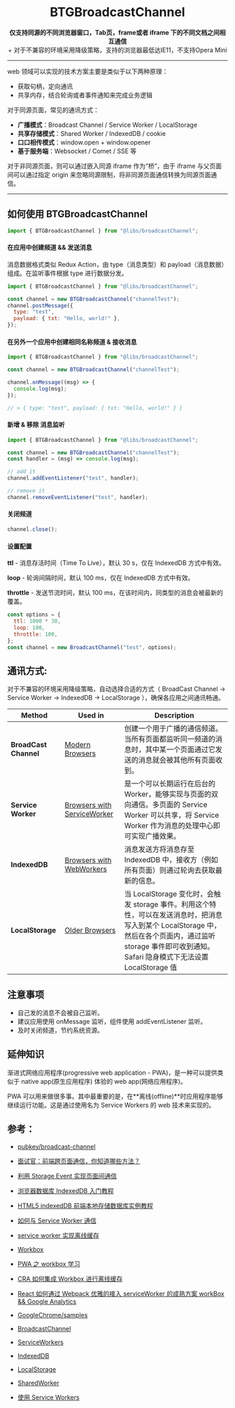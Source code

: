 <h1 align="center">BTGBroadcastChannel</h1>
<p align="center">
  <strong>仅支持同源的不同浏览器窗口，Tab页，frame或者 iframe 下的不同文档之间相互通信</strong>
  <br/>
  <span>+ 对于不兼容的环境采用降级策略，支持的浏览器最低达IE11，不支持Opera Mini</span><br />
</p>

---

web 领域可以实现的技术方案主要是类似于以下两种原理：

- 获取句柄，定向通讯
- 共享内存，结合轮询或者事件通知来完成业务逻辑

对于同源页面，常见的通讯方式：

- **广播模式**：Broadcast Channel / Service Worker / LocalStorage
- **共享存储模式**：Shared Worker / IndexedDB / cookie
- **口口相传模式**：window.open + window.opener
- **基于服务端**：Websocket / Comet / SSE 等

对于非同源页面，则可以通过嵌入同源 iframe 作为“桥”，由于 iframe 与父页面间可以通过指定 origin 来忽略同源限制，将非同源页面通信转换为同源页面通信。

---

## 如何使用 BTGBroadcastChannel

```js
import { BTGBroadcastChannel } from "@libs/broadcastChannel";
```

#### 在应用中创建频道 && 发送消息

消息数据格式类似 Redux Action，由 type（消息类型）和 payload（消息数据）组成。在监听事件根据 type 进行数据分发。

```js
import { BTGBroadcastChannel } from "@libs/broadcastChannel";

const channel = new BTGBroadcastChannel("channelTest");
channel.postMessage({
  type: "test",
  payload: { txt: "Hello, world!" },
});
```

#### 在另外一个应用中创建相同名称频道 & 接收消息

```js
import { BTGBroadcastChannel } from "@libs/broadcastChannel";

const channel = new BTGBroadcastChannel("channelTest");

channel.onMessage((msg) => {
  console.log(msg);
});

// > { type: "test", payload: { txt: "Hello, world!" } }
```

#### 新增 & 移除 消息监听

```js
import { BTGBroadcastChannel } from "@libs/broadcastChannel";

const channel = new BTGBroadcastChannel("channelTest");
const handler = (msg) => console.log(msg);

// add it
channel.addEventListener("test", handler);

// remove it
channel.removeEventListener("test", handler);
```

#### 关闭频道

```js
channel.close();
```

#### 设置配置

**ttl** - 消息存活时间（Time To Live），默认 30 s，仅在 IndexedDB 方式中有效。

**loop** - 轮询间隔时间，默认 100 ms，仅在 IndexedDB 方式中有效。

**throttle** - 发送节流时间，默认 100 ms，在该时间内，同类型的消息会被最新的覆盖。

```js
const options = {
  ttl: 1000 * 30,
  loop: 100,
  throttle: 100,
};
const channel = new BroadcastChannel("test", options);
```

## 通讯方式:

对于不兼容的环境采用降级策略，自动选择合适的方式（ BroadCast Channel -> Service Worker -> IndexedDB -> LocalStorage ），确保各应用之间通讯畅通。

| Method                | Used in                                                                     | Description                                                                                                                                                                                                   |
| --------------------- | --------------------------------------------------------------------------- | ------------------------------------------------------------------------------------------------------------------------------------------------------------------------------------------------------------- |
| **BroadCast Channel** | [Modern Browsers](https://caniuse.com/?search=BroadCast%20Channel)          | 创建一个用于广播的通信频道。当所有页面都监听同一频道的消息时，其中某一个页面通过它发送的消息就会被其他所有页面收到。                                                                                          |
| **Service Worker**    | [Browsers with ServiceWorker](https://caniuse.com/?search=Service%20Worker) | 是一个可以长期运行在后台的 Worker，能够实现与页面的双向通信。多页面的 Service Worker 可以共享，将 Service Worker 作为消息的处理中心即可实现广播效果。                                                         |
| **IndexedDB**         | [Browsers with WebWorkers](https://caniuse.com/?search=IndexedDB)           | 消息发送方将消息存至 IndexedDB 中，接收方（例如所有页面）则通过轮询去获取最新的信息。                                                                                                                         |
| **LocalStorage**      | [Older Browsers](https://caniuse.com/?search=LocalStorage)                  | 当 LocalStorage 变化时，会触发 storage 事件。利用这个特性，可以在发送消息时，把消息写入到某个 LocalStorage 中，然后在各个页面内，通过监听 storage 事件即可收到通知。Safari 隐身模式下无法设置 LocalStorage 值 |

## 注意事项

- 自己发的消息不会被自己监听。
- 建议应用使用 onMessage 监听，组件使用 addEventListener 监听。
- 及时关闭频道，节约系统资源。

## 延伸知识

渐进式网络应用程序(progressive web application - PWA)，是一种可以提供类似于 native app(原生应用程序) 体验的 web app(网络应用程序)。

PWA 可以用来做很多事。其中最重要的是，在**离线(offline)**时应用程序能够继续运行功能。这是通过使用名为 Service Workers 的 web 技术来实现的。

## 参考：

- [pubkey/broadcast-channel](https://github.com/pubkey/broadcast-channel)

- [面试官：前端跨页面通信，你知道哪些方法？](https://juejin.cn/post/6844903811232825357)

- [利用 Storage Event 实现页面间通信](https://juejin.cn/post/6844903641782943757)

- [浏览器数据库 IndexedDB 入门教程](https://www.ruanyifeng.com/blog/2018/07/indexeddb.html)

- [HTML5 indexedDB 前端本地存储数据库实例教程](https://www.zhangxinxu.com/wordpress/2017/07/html5-indexeddb-js-example/)

- [如何与 Service Worker 通信](https://segmentfault.com/a/1190000022240909)

- [service worker 实现离线缓存](https://www.infoq.cn/article/gevzkkhue8bki9pfvpxe)

- [Workbox](https://developers.google.com/web/tools/workbox)

- [PWA 之 workbox 学习](https://segmentfault.com/a/1190000019281388)

- [CRA 如何集成 Workbox 进行离线缓存](https://zhuanlan.zhihu.com/p/279327194)

- [React 如何通过 Webpack 优雅的接入 serviceWorker 的成熟方案 workBox && Google Analytics](https://juejin.cn/post/6844903845995216909)

- [GoogleChrome/samples](https://github.com/GoogleChrome/samples/tree/gh-pages/service-worker)

- [BroadcastChannel](https://developer.mozilla.org/zh-CN/docs/Web/API/BroadcastChannel)

- [ServiceWorkers](https://developer.mozilla.org/zh-CN/docs/Web/API/Service_Worker_API/Using_Service_Workers)

- [IndexedDB](https://developer.mozilla.org/zh-CN/docs/Web/API/IndexedDB_API)

- [LocalStorage](https://developer.mozilla.org/zh-CN/docs/Web/API/Window/localStorage)

- [SharedWorker](https://developer.mozilla.org/zh-CN/docs/Web/API/SharedWorker)

- [使用 Service Workers](https://developer.mozilla.org/zh-CN/docs/Web/API/Service_Worker_API/Using_Service_Workers)
